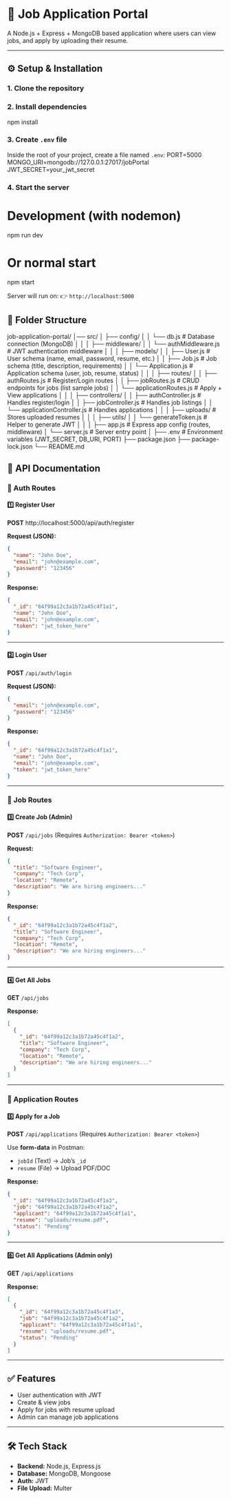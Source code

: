 # 📌 Job Application Portal

A Node.js + Express + MongoDB based application where users can view jobs, and apply by uploading their resume.

---

## ⚙️ Setup & Installation

### 1. Clone the repository

### 2. Install dependencies
npm install


### 3. Create `.env` file

Inside the root of your project, create a file named `.env`:
PORT=5000
MONGO_URI=mongodb://127.0.0.1:27017/jobPortal
JWT_SECRET=your_jwt_secret


### 4. Start the server
# Development (with nodemon)
npm run dev

# Or normal start
npm start


Server will run on:
👉 `http://localhost:5000`


## 📂 Folder Structure

job-application-portal/
│── src/
│   ├── config/
│   │   └── db.js              # Database connection (MongoDB)
│   │
│   ├── middleware/
│   │   └── authMiddleware.js  # JWT authentication middleware
│   │
│   ├── models/
│   │   ├── User.js            # User schema (name, email, password, resume, etc.)
│   │   ├── Job.js             # Job schema (title, description, requirements)
│   │   └── Application.js     # Application schema (user, job, resume, status)
│   │
│   ├── routes/
│   │   ├── authRoutes.js      # Register/Login routes
│   │   ├── jobRoutes.js       # CRUD endpoints for jobs (list sample jobs)
│   │   └── applicationRoutes.js # Apply + View applications
│   │
│   ├── controllers/
│   │   ├── authController.js  # Handles register/login
│   │   ├── jobController.js   # Handles job listings
│   │   └── applicationController.js # Handles applications
│   │
│   ├── uploads/               # Stores uploaded resumes
│   │
│   ├── utils/
│   │   └── generateToken.js   # Helper to generate JWT
│   │
│   ├── app.js                 # Express app config (routes, middleware)
│   └── server.js              # Server entry point
│
├── .env                       # Environment variables (JWT_SECRET, DB_URI, PORT)
├── package.json
├── package-lock.json
└── README.md


## 📌 API Documentation

### 🔑 Auth Routes

#### 1️⃣ Register User

**POST** http://localhost:5000/api/auth/register

**Request (JSON):**

```json
{
  "name": "John Doe",
  "email": "john@example.com",
  "password": "123456"
}
```

**Response:**

```json
{
  "_id": "64f99a12c3a1b72a45c4f1a1",
  "name": "John Doe",
  "email": "john@example.com",
  "token": "jwt_token_here"
}
```

---

#### 2️⃣ Login User

**POST** `/api/auth/login`

**Request (JSON):**

```json
{
  "email": "john@example.com",
  "password": "123456"
}
```

**Response:**

```json
{
  "_id": "64f99a12c3a1b72a45c4f1a1",
  "name": "John Doe",
  "email": "john@example.com",
  "token": "jwt_token_here"
}
```

---

### 💼 Job Routes

#### 3️⃣ Create Job (Admin)

**POST** `/api/jobs`
(Requires `Authorization: Bearer <token>`)

**Request:**

```json
{
  "title": "Software Engineer",
  "company": "Tech Corp",
  "location": "Remote",
  "description": "We are hiring engineers..."
}
```

**Response:**

```json
{
  "_id": "64f99a12c3a1b72a45c4f1a2",
  "title": "Software Engineer",
  "company": "Tech Corp",
  "location": "Remote",
  "description": "We are hiring engineers..."
}
```

---

#### 4️⃣ Get All Jobs

**GET** `/api/jobs`

**Response:**

```json
[
  {
    "_id": "64f99a12c3a1b72a45c4f1a2",
    "title": "Software Engineer",
    "company": "Tech Corp",
    "location": "Remote",
    "description": "We are hiring engineers..."
  }
]
```

---

### 📄 Application Routes

#### 5️⃣ Apply for a Job

**POST** `/api/applications`
(Requires `Authorization: Bearer <token>`)

Use **form-data** in Postman:

* `jobId` (Text) → Job’s `_id`
* `resume` (File) → Upload PDF/DOC

**Response:**

```json
{
  "_id": "64f99a12c3a1b72a45c4f1a3",
  "job": "64f99a12c3a1b72a45c4f1a2",
  "applicant": "64f99a12c3a1b72a45c4f1a1",
  "resume": "uploads/resume.pdf",
  "status": "Pending"
}
```

---

#### 6️⃣ Get All Applications (Admin only)

**GET** `/api/applications`

**Response:**

```json
[
  {
    "_id": "64f99a12c3a1b72a45c4f1a3",
    "job": "64f99a12c3a1b72a45c4f1a2",
    "applicant": "64f99a12c3a1b72a45c4f1a1",
    "resume": "uploads/resume.pdf",
    "status": "Pending"
  }
]
```

---

## ✅ Features

* User authentication with JWT
* Create & view jobs
* Apply for jobs with resume upload
* Admin can manage job applications

---

## 🛠️ Tech Stack

* **Backend:** Node.js, Express.js
* **Database:** MongoDB, Mongoose
* **Auth:** JWT
* **File Upload:** Multer


